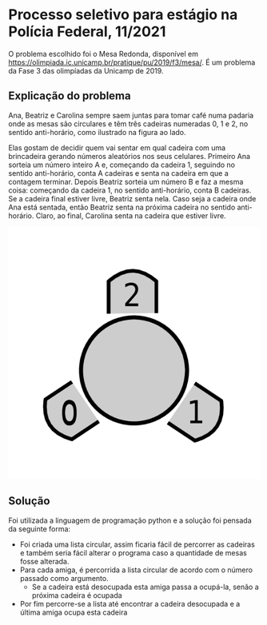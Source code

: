 # Processo seletivo para estágio na Polícia Federal, 11/2021

O problema escolhido foi o Mesa Redonda, disponível em https://olimpiada.ic.unicamp.br/pratique/pu/2019/f3/mesa/. É um problema da Fase 3 das olimpíadas da Unicamp de 2019.

## Explicação do problema

Ana, Beatriz e Carolina sempre saem juntas para tomar café numa padaria onde as mesas são circulares e têm três cadeiras numeradas 0, 1 e 2, no sentido anti-horário, como ilustrado na figura ao lado.

Elas gostam de decidir quem vai sentar em qual cadeira com uma brincadeira gerando números aleatórios nos seus celulares. Primeiro Ana sorteia um número inteiro A e, começando da cadeira 1, seguindo no sentido anti-horário, conta A cadeiras e senta na cadeira em que a contagem terminar. Depois Beatriz sorteia um número B e faz a mesma coisa: começando da cadeira 1, no sentido anti-horário, conta B cadeiras. Se a cadeira final estiver livre, Beatriz senta nela. Caso seja a cadeira onde Ana está sentada, então Beatriz senta na próxima cadeira no sentido anti-horário. Claro, ao final, Carolina senta na cadeira que estiver livre.

![Alt ou título da imagem](/images/mesa_redonda.png)

## Solução
Foi utilizada a linguagem de programação python e a solução foi pensada da seguinte forma:

- Foi criada uma lista circular, assim ficaria fácil de percorrer as cadeiras e também seria fácil alterar o programa caso a quantidade de mesas fosse alterada.
- Para cada amiga, é percorrida a lista circular de acordo com o número passado como argumento.
  - Se a cadeira está desocupada esta amiga passa a ocupá-la, senão a próxima cadeira é ocupada
- Por fim percorre-se a lista até encontrar a cadeira desocupada e a última amiga ocupa esta cadeira